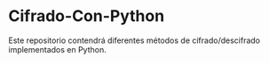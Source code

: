 # Cifrado-Con-Python
Este repositorio contendrá diferentes métodos de cifrado/descifrado implementados en Python.
